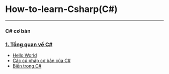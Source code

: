 # How-to-learn-Csharp(C#)
---
### C# cơ bản
### [1. Tổng quan về C#](https://github.com/huynhdn147/How-to-learn-Csharp/blob/master/C%23%20c%C6%A1%20b%E1%BA%A3n/README.md)  
- [Hello World](https://github.com/huynhdn147/How-to-learn-Csharp/blob/master/C%23%20c%C6%A1%20b%E1%BA%A3n/C%23GetStarted.md)  
- [Các cú pháp cơ bản của C#](https://github.com/huynhdn147/How-to-learn-Csharp/blob/master/C%23%20c%C6%A1%20b%E1%BA%A3n/C%23syntax.md)  
- [Biến trong C#](https://github.com/huynhdn147/How-to-learn-Csharp/blob/master/C%23%20c%C6%A1%20b%E1%BA%A3n/C%23Variables)
